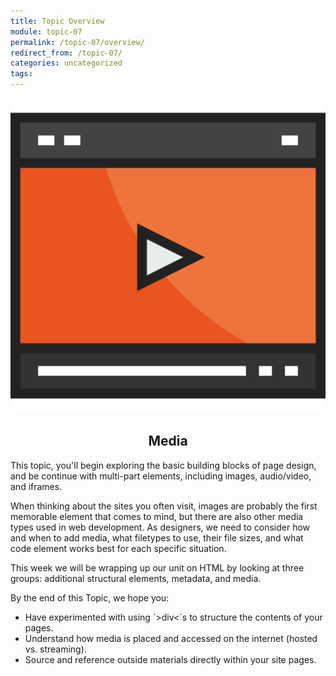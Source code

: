 ```yaml
---
title: Topic Overview
module: topic-07
permalink: /topic-07/overview/
redirect_from: /topic-07/
categories: uncategorized
tags:
---
```


<div class="section-title">
  <img src="../img/assignment-07.svg" alt="" title="Assignment 7: Media" />
  <h2 style="text-align: center;">Media</h2>
</div>

This topic, you'll begin exploring the basic building blocks of page design, and be continue with multi-part elements, including images, audio/video, and iframes.

When thinking about the sites you often visit, images are probably the first memorable element that comes to mind, but there are also other media types used in web development. As designers, we need to consider how and when to add media, what filetypes to use, their file sizes, and what code element works best for each specific situation.

This week we will be wrapping up our unit on HTML by looking at three groups: additional structural elements, metadata, and media.

By the end of this Topic, we hope you:
<ul class="pros-and-cons">
  <li class="icon-pro">Have experimented with using `&gt;div&lt;`s to structure the contents of your pages.</li>
  <li class="icon-pro">Understand how media is placed and accessed on the internet (hosted vs. streaming).</li>
  <li class="icon-pro">Source and reference outside materials directly within your site pages.</li>
</ul>
